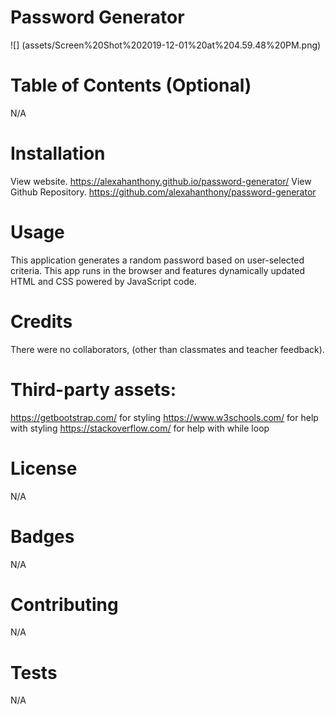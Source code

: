 # Password Generator

![] (assets/Screen%20Shot%202019-12-01%20at%204.59.48%20PM.png)

# Table of Contents (Optional)
N/A

# Installation
View website. https://alexahanthony.github.io/password-generator/
View Github Repository. https://github.com/alexahanthony/password-generator

# Usage
This application generates a random password based on user-selected criteria. This app runs in the browser and features dynamically updated HTML and CSS powered by  JavaScript code.

# Credits
There were no collaborators, (other than classmates and teacher feedback).

# Third-party assets: 
https://getbootstrap.com/ for styling
https://www.w3schools.com/ for help with styling
https://stackoverflow.com/ for help with while loop

# License
N/A

# Badges
N/A

# Contributing
N/A

# Tests
N/A
